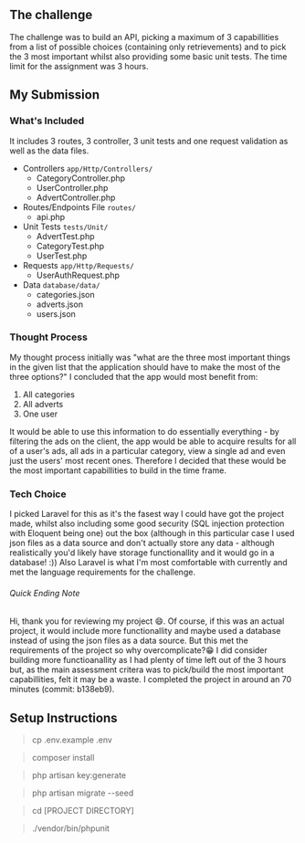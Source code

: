 
## The challenge 

The challenge was to build an API, picking a maximum of 3 capabillities from a list of possible choices (containing only retrievements) and to pick the 3 most important whilst also providing some basic unit tests. The time limit for the assignment was 3 hours.

## My Submission 

### What's Included   

It includes 3 routes, 3 controller, 3 unit tests and one request validation as well as the data files. 

* Controllers `app/Http/Controllers/`
    * CategoryController.php
    * UserController.php
    * AdvertController.php
* Routes/Endpoints File `routes/`
    * api.php
* Unit Tests `tests/Unit/`
    * AdvertTest.php
    * CategoryTest.php
    * UserTest.php
* Requests `app/Http/Requests/`
    * UserAuthRequest.php
* Data `database/data/`
    * categories.json
    * adverts.json
    * users.json

### Thought Process

My thought process initially was "what are the three most important things in the given list that the application should have to make the most of the three options?" I concluded that the app would most benefit from: 

1. All categories
2. All adverts
3. One user

It would be able to use this information to do essentially everything - by filtering the ads on the client, the app would be able to acquire results for all of a user's ads, all ads in a particular category, view a single ad and even just the users' most recent ones. Therefore I decided that these would be the most important capabillities to build in the time frame. 

### Tech Choice

I picked Laravel for this as it's the fasest way I could have got the project made, whilst also including some good security (SQL injection protection with Eloquent being one) out the box (although in this particular case I used json files as a data source and don't actually store any data - although realistically you'd likely have storage functionallity and it would go in a database! :)) Also Laravel is what I'm most comfortable with currently and met the language requirements for the challenge.

###### Quick Ending Note

Hi, thank you for reviewing my project 😄. Of course, if this was an actual project, it would include more functionallity and maybe used a database instead of using the json files as a data source. But this met the requirements of the project so why overcomplicate?😁 I did consider building more functioanallity as I had plenty of time left out of the 3 hours but, as the main assessment critera was to pick/build the most important capabillities, felt it may be a waste. I completed the project in around an 70 minutes (commit: b138eb9).  

## Setup Instructions

>  cp .env.example .env

>  composer install

>  php artisan key:generate

>  php artisan migrate --seed

>  cd [PROJECT DIRECTORY]

> ./vendor/bin/phpunit

